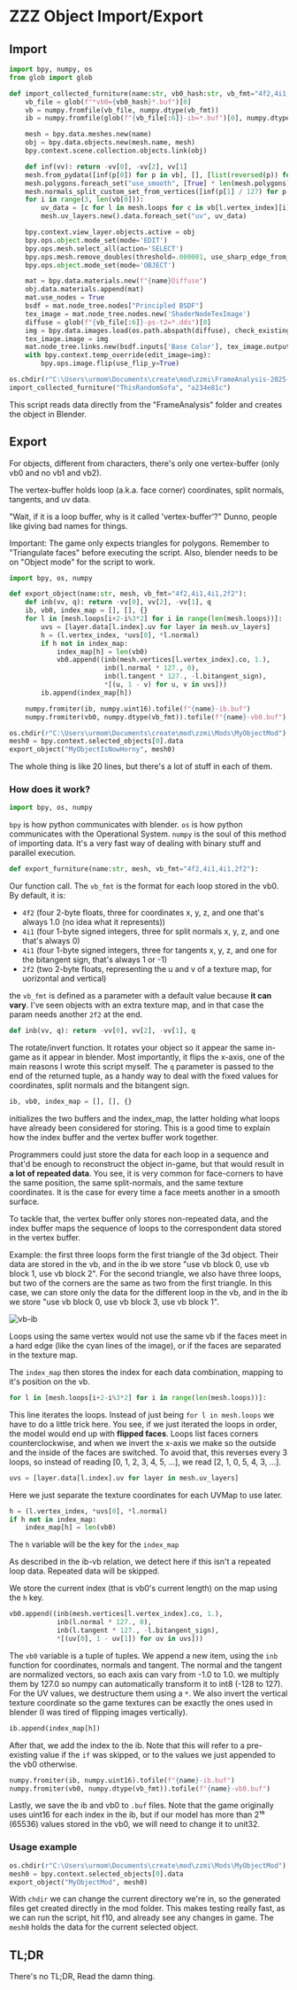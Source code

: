 # ZZZ Object Import/Export

## Import

```py
import bpy, numpy, os
from glob import glob

def import_collected_furniture(name:str, vb0_hash:str, vb_fmt="4f2,4i1,4i1,2f2"):
    vb_file = glob(f"*vb0={vb0_hash}*.buf")[0]
    vb = numpy.fromfile(vb_file, numpy.dtype(vb_fmt))
    ib = numpy.fromfile(glob(f"{vb_file[:6]}-ib=*.buf")[0], numpy.dtype("3u2"))

    mesh = bpy.data.meshes.new(name)
    obj = bpy.data.objects.new(mesh.name, mesh)
    bpy.context.scene.collection.objects.link(obj)

    def inf(vv): return -vv[0], -vv[2], vv[1]
    mesh.from_pydata([inf(p[0]) for p in vb], [], [list(reversed(p)) for p in ib])
    mesh.polygons.foreach_set("use_smooth", [True] * len(mesh.polygons))
    mesh.normals_split_custom_set_from_vertices([inf(p[1] / 127) for p in vb])
    for i in range(3, len(vb[0])):
        uv_data = [c for l in mesh.loops for c in vb[l.vertex_index][i]]
        mesh.uv_layers.new().data.foreach_set("uv", uv_data)

    bpy.context.view_layer.objects.active = obj
    bpy.ops.object.mode_set(mode='EDIT')
    bpy.ops.mesh.select_all(action='SELECT')
    bpy.ops.mesh.remove_doubles(threshold=.000001, use_sharp_edge_from_normals=True)
    bpy.ops.object.mode_set(mode='OBJECT')

    mat = bpy.data.materials.new(f"{name}Diffuse")
    obj.data.materials.append(mat)
    mat.use_nodes = True
    bsdf = mat.node_tree.nodes["Principled BSDF"]
    tex_image = mat.node_tree.nodes.new('ShaderNodeTexImage')
    diffuse = glob(f"{vb_file[:6]}-ps-t2=*.dds")[0]
    img = bpy.data.images.load(os.path.abspath(diffuse), check_existing=True)
    tex_image.image = img
    mat.node_tree.links.new(bsdf.inputs['Base Color'], tex_image.outputs['Color'])
    with bpy.context.temp_override(edit_image=img):
        bpy.ops.image.flip(use_flip_y=True)

os.chdir(r"C:\Users\urmom\Documents\create\mod\zzmi\FrameAnalysis-2025-01-17-150151")
import_collected_furniture("ThisRandomSofa", "a234e81c")
```

This script reads data directly from the "FrameAnalysis" folder and creates the object in Blender.

## Export

For objects, different from characters, there's only one vertex-buffer (only vb0 and no vb1 and vb2).

The vertex-buffer holds loop (a.k.a. face corner) coordinates, split normals, tangents, and uv data.

"Wait, if it is a loop buffer, why is it called 'vertex-buffer'?"
Dunno, people like giving bad names for things.

Important: The game only expects triangles for polygons. Remember to "Triangulate faces" before executing the script. Also, blender needs to be on "Object mode" for the script to work.

```py
import bpy, os, numpy

def export_object(name:str, mesh, vb_fmt="4f2,4i1,4i1,2f2"):
    def inb(vv, q): return -vv[0], vv[2], -vv[1], q
    ib, vb0, index_map = [], [], {}
    for l in [mesh.loops[i+2-i%3*2] for i in range(len(mesh.loops))]:
        uvs = [layer.data[l.index].uv for layer in mesh.uv_layers]
        h = (l.vertex_index, *uvs[0], *l.normal)
        if h not in index_map:
            index_map[h] = len(vb0)
            vb0.append((inb(mesh.vertices[l.vertex_index].co, 1.),
                        inb(l.normal * 127., 0),
                        inb(l.tangent * 127., -l.bitangent_sign),
                        *[(u, 1 - v) for u, v in uvs]))
        ib.append(index_map[h])

    numpy.fromiter(ib, numpy.uint16).tofile(f"{name}-ib.buf")
    numpy.fromiter(vb0, numpy.dtype(vb_fmt)).tofile(f"{name}-vb0.buf")

os.chdir(r"C:\Users\urmom\Documents\create\mod\zzmi\Mods\MyObjectMod")
mesh0 = bpy.context.selected_objects[0].data
export_object("MyObjectIsNowHorny", mesh0)
```

The whole thing is like 20 lines, but there's a lot of stuff in each of them.

### How does it work?

```py
import bpy, os, numpy
```

`bpy` is how python communicates with blender.
`os` is how python communicates with the Operational System.
`numpy` is the soul of this method of importing data. It's a very fast way of dealing with binary stuff and parallel execution.

```py
def export_furniture(name:str, mesh, vb_fmt="4f2,4i1,4i1,2f2"):
```

Our function call. The `vb_fmt` is the format for each loop stored in the vb0. By default, it is:
- `4f2` (four 2-byte floats, three for coordinates x, y, z, and one that's always 1.0 (no idea what it represents))
- `4i1` (four 1-byte signed integers, three for split normals x, y, z, and one that's always 0)
- `4i1` (four 1-byte signed integers, three for tangents x, y, z, and one for the bitangent sign, that's always 1 or -1)
- `2f2` (two 2-byte floats, representing the u and v of a texture map, for uorizontal and vertical)

the `vb_fmt` is defined as a parameter with a default value because **it can vary**. I've seen objects with an extra texture map, and in that case the param needs another `2f2` at the end.

```py 
def inb(vv, q): return -vv[0], vv[2], -vv[1], q
```
The rotate/invert function. It rotates your object so it appear the same in-game as it appear in blender. Most importantly, it flips the x-axis, one of the main reasons I wrote this script myself. The `q` parameter is passed to the end of the returned tuple, as a handy way to deal with the fixed values for coordinates, split normals and the bitangent sign.

```py
ib, vb0, index_map = [], [], {}
```

initializes the two buffers and the index_map, the latter holding what loops have already been considered for storing. This is a good time to explain how the index buffer and the vertex buffer work together.

Programmers could just store the data for each loop in a sequence and that'd be enough to reconstruct the object in-game, but that would result in **a lot of repeated data**. You see, it is very common for face-corners to have the same position, the same split-normals, and the same texture coordinates. It is the case for every time a face meets another in a smooth surface.

To tackle that, the vertex buffer only stores non-repeated data, and the index buffer maps the sequence of loops to the correspondent data stored in the vertex buffer.

Example: the first three loops form the first triangle of the 3d object. Their data are stored in the vb, and in the ib we store "use vb block 0, use vb block 1, use vb block 2". For the second triangle, we also have three loops, but two of the corners are the same as two from the first triangle. In this case, we can store only the data for the different loop in the vb, and in the ib we store "use vb block 0, use vb block 3, use vb block 1".

![vb-ib](./assets/ib-vb.jpg)

Loops using the same vertex would not use the same vb if the faces meet in a hard edge (like the cyan lines of the image), or if the faces are separated in the texture map.

The `index_map` then stores the index for each data combination, mapping to it's position on the vb.

```py
for l in [mesh.loops[i+2-i%3*2] for i in range(len(mesh.loops))]:
```
This line iterates the loops. Instead of just being `for l in mesh.loops` we have to do a little trick here. You see, if we just iterated the loops in order, the model would end up with **flipped faces**. Loops list faces corners counterclockwise, and when we invert the x-axis we make so the outside and the inside of the faces are switched.
To avoid that, this reverses every 3 loops, so instead of reading [0, 1, 2, 3, 4, 5, ...], we read [2, 1, 0, 5, 4, 3, ...].

```py
uvs = [layer.data[l.index].uv for layer in mesh.uv_layers]
```
Here we just separate the texture coordinates for each UVMap to use later.

```py
h = (l.vertex_index, *uvs[0], *l.normal)
if h not in index_map:
    index_map[h] = len(vb0)
```
The `h` variable will be the key for the `index_map`

As described in the ib-vb relation, we detect here if this isn't a repeated loop data. Repeated data will be skipped.

We store the current index (that is vb0's current length) on the map using the `h` key.

```py
vb0.append((inb(mesh.vertices[l.vertex_index].co, 1.),
            inb(l.normal * 127., 0),
            inb(l.tangent * 127., -l.bitangent_sign),
            *[(uv[0], 1 - uv[1]) for uv in uvs]))
```
The `vb0` variable is a tuple of tuples. We append a new item, using the `inb` function for coordinates, normals and tangent.
The normal and the tangent are normalized vectors, so each axis can vary from -1.0 to 1.0. we multiply them by 127.0 so numpy can automatically transform it to int8 (-128 to 127).
For the UV values, we destructure them using a `*`. We also invert the vertical texture coordinate so the game textures can be exactly the ones used in blender (I was tired of flipping images vertically).

```py
ib.append(index_map[h])
```
After that, we add the index to the ib. Note that this will refer to a pre-existing value if the `if` was skipped, or to the values we just appended to the vb0 otherwise.

```py
numpy.fromiter(ib, numpy.uint16).tofile(f"{name}-ib.buf")
numpy.fromiter(vb0, numpy.dtype(vb_fmt)).tofile(f"{name}-vb0.buf")
```
Lastly, we save the ib and vb0 to `.buf` files. Note that the game originally uses uint16 for each index in the ib, but if our model has more than 2¹⁶ (65536) values stored in the vb0, we will need to change it to unit32.

### Usage example

```py
os.chdir(r"C:\Users\urmom\Documents\create\mod\zzmi\Mods\MyObjectMod")
mesh0 = bpy.context.selected_objects[0].data
export_object("MyObjectMod", mesh0)
```
With `chdir` we can change the current directory we're in, so the generated files get created directly in the mod folder. This makes testing really fast, as we can run the script, hit f10, and already see any changes in game.
The `mesh0` holds the data for the current selected object.

## TL;DR
There's no TL;DR, Read the damn thing. 
